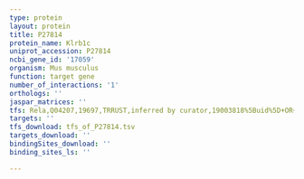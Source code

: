 ```yaml
---
type: protein
layout: protein
title: P27814
protein_name: Klrb1c
uniprot_accession: P27814
ncbi_gene_id: '17059'
organism: Mus musculus
function: target gene
number_of_interactions: '1'
orthologs: ''
jaspar_matrices: ''
tfs: Rela,Q04207,19697,TRRUST,inferred by curator,19003818%5Buid%5D+OR+29087512%5Buid%5D,Yes
targets: ''
tfs_download: tfs_of_P27814.tsv
targets_download: ''
bindingSites_download: ''
binding_sites_ls: ''

---
```

